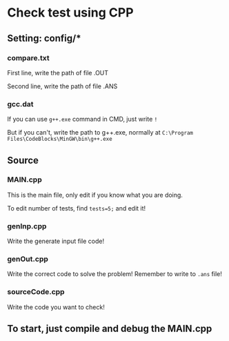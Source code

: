 # Check test using CPP

## Setting: config/*

### compare.txt

First line, write the path of file .OUT

Second line, write the path of file .ANS

### gcc.dat

If you can use `g++.exe` command in CMD, just write `!`

But if you can't, write the path to g++.exe, normally at `C:\Program Files\CodeBlocks\MinGW\bin\g++.exe`

## Source

### MAIN.cpp

This is the main file, only edit if you know what you are doing.

To edit number of tests, find `tests=5;` and edit it!

### genInp.cpp

Write the generate input file code!

### genOut.cpp

Write the correct code to solve the problem! Remember to write to `.ans` file!

### sourceCode.cpp

Write the code you want to check!

## To start, just compile and debug the MAIN.cpp